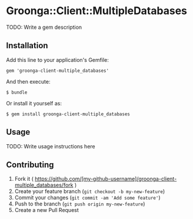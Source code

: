 # Groonga::Client::MultipleDatabases

TODO: Write a gem description

## Installation

Add this line to your application's Gemfile:

    gem 'groonga-client-multiple_databases'

And then execute:

    $ bundle

Or install it yourself as:

    $ gem install groonga-client-multiple_databases

## Usage

TODO: Write usage instructions here

## Contributing

1. Fork it ( https://github.com/[my-github-username]/groonga-client-multiple_databases/fork )
2. Create your feature branch (`git checkout -b my-new-feature`)
3. Commit your changes (`git commit -am 'Add some feature'`)
4. Push to the branch (`git push origin my-new-feature`)
5. Create a new Pull Request
